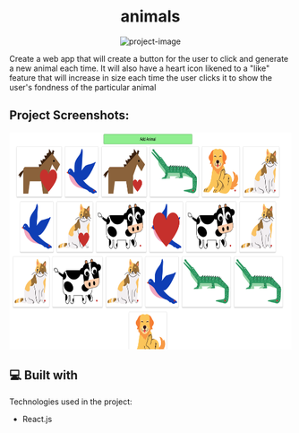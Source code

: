<h1 align="center" id="title">animals</h1>

<p align="center"><img src="https://socialify.git.ci/Spawn9986/animals/image?language=1&amp;name=1&amp;owner=1&amp;theme=Light" alt="project-image"></p>

<p id="description">Create a web app that will create a button for the user to click and generate a new animal each time. It will also have a heart icon likened to a "like" feature that will increase in size each time the user clicks it to show the user's fondness of the particular animal</p>

<h2>Project Screenshots:</h2>

<img src="https://github.com/Spawn9986/animals/blob/main/src/images/animalFinal.png" alt="project-screenshot" width="724" height="387/">

  
  
<h2>💻 Built with</h2>

Technologies used in the project:

*   React.js